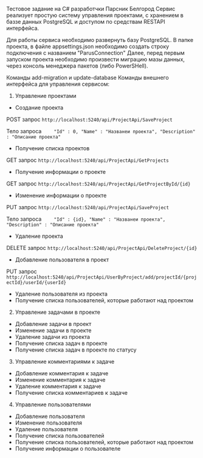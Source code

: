 Тестовое задание на C# разработчки Парсник Белгород
Сервис реализует простую систему управления проектами, с хранением в баззе данных PostgreSQL и доступом по средствам RESTAPI интерфейса.

Для работы сервиса необходимо развернуть базу PostgreSQL. В папке проекта, в файле appsettings.json необходимо создать строку подключения с названием "ParusConnection"
Далее, перед первым запуском проекта необходимо произвести миграцию мазы данных, через консоль менеджера пакетов (либо PowerSHell).

Команды add-migration и update-database
Команды внешнего интерфейса для управления сервисом:
1. Управление проектами
* Создание проекта
  
POST запрос 
  `http://localhost:5240/api/ProjectApi/SaveProject`
  
Тело запроса
`    "Id" : 0,
    "Name" : "Названеи проекта",
    "Description" : "Описание проекта"`
* Получение списка проектов
    
GET запрос 
  `http://localhost:5240/api/ProjectApi/GetProjects`

* Получение информации о проекте
  
GET запрос 
  `http://localhost:5240/api/ProjectApi/GetProjectById/{id}`

 
* Изменение информации о проекте
    
PUT запрос 
  `http://localhost:5240/api/ProjectApi/SaveProject`
  
Тело запроса
`    "Id" : {id},
    "Name" : "Названеи проекта",
    "Description" : "Описание проекта"`
    
* Удаление проекта
  
DELETE запрос 
  `http://localhost:5240/api/ProjectApi/DeleteProject/{id}`

 
* Добавление пользователя в проект
    
PUT запрос 
  `http://localhost:5240/api/ProjectApi/UserByProject/add/projectId/{projectId}/userId/{userId}`
  

* Удаление пользователя из проекта
* Получение списка пользователей, которые работают над проектом
2. Управление задачами в проекте
* Добавление задачи в проект
* Изменение задачи в проекте
* Удаление задачи из проекта
* Получение списка задач в проекте
* Получение списка задач в проекте по статусу
3. Управление комментариями к задаче
* Добавление комментария к задаче
* Изменение комментария к задаче
* Удаление комментария к задаче
* Получение списка комментариев к задаче
4. Управление пользователями
* Добавление пользователя
* Изменение пользователя
* Удаление пользователя
* Получение списка пользователей
* Получение списка пользователей, которые работают над проектом
* Получение информации о пользователе
